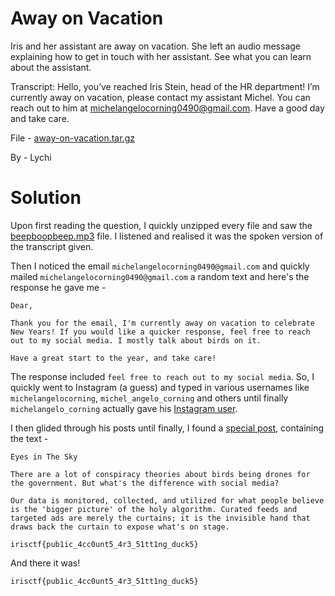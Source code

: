 Away on Vacation
=

Iris and her assistant are away on vacation. She left an audio message explaining how to get in touch with her assistant. See what you can learn about the assistant.

Transcript: Hello, you’ve reached Iris Stein, head of the HR department! I’m currently away on vacation, please contact my assistant Michel. You can reach out to him at michelangelocorning0490@gmail.com. Have a good day and take care.

File - [away-on-vacation.tar.gz](./away-on-vacation.tar.gz)

By - Lychi

Solution
=

Upon first reading the question, I quickly unzipped every file and saw the [beepboopbeep.mp3](./beepboopbeep.mp3) file. I listened and realised it was the spoken version of the transcript given.

Then I noticed the email `michelangelocorning0490@gmail.com` and quickly mailed `michelangelocorning0490@gmail.com` a random text and here's the response he gave me -

```
Dear,

Thank you for the email, I'm currently away on vacation to celebrate New Years! If you would like a quicker response, feel free to reach out to my social media. I mostly talk about birds on it. 

Have a great start to the year, and take care!
```

The response included `feel free to reach out to my social media`. So, I quickly went to Instagram (a guess) and typed in various usernames like `michelangelocorning`, `michel_angelo_corning` and others until finally `michelangelo_corning` actually gave his [Instagram user](https://www.instagram.com/michelangelo_corning/).

I then glided through his posts until finally, I found a [special post](./ThePost.png), containing the text -

```
Eyes in The Sky

There are a lot of conspiracy theories about birds being drones for the government. But what's the difference with social media?

Our data is monitored, collected, and utilized for what people believe is the 'bigger picture' of the holy algorithm. Curated feeds and targeted ads are merely the curtains; it is the invisible hand that draws back the curtain to expose what's on stage.

irisctf{pub1ic_4cc0unt5_4r3_51tt1ng_duck5}
```

And there it was!

`irisctf{pub1ic_4cc0unt5_4r3_51tt1ng_duck5}`
